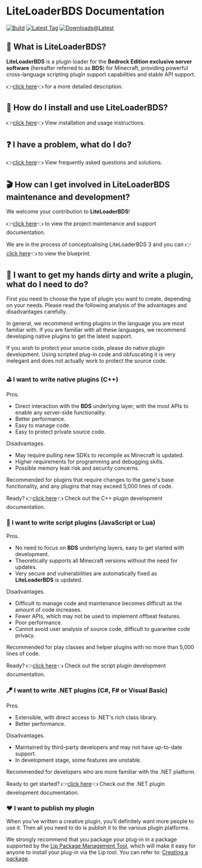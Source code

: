 # LiteLoaderBDS Documentation

[![Build](https://img.shields.io/github/actions/workflow/status/LiteLDev/LiteLoaderBDS/cmake_repo.yml?style=for-the-badge)](https://github.com/LiteLDev/LiteLoader/actions)
[![Latest Tag](https://img.shields.io/github/v/tag/LiteLDev/LiteLoaderBDS?label=LATEST%20TAG&style=for-the-badge)](https://github.com/LiteLDev/LiteLoaderBDS/releases/latest)
[![Downloads@Latest](https://img.shields.io/github/downloads/LiteLDev/LiteLoaderbds/latest/total?style=for-the-badge)](https://github.com/LiteLDev/LiteLoaderBDS/releases/latest)

## 🎨 What is LiteLoaderBDS?

**LiteLoaderBDS** is a plugin loader for the **Bedrock Edition exclusive server software** (hereafter referred to as **BDS**) for Minecraft, providing powerful cross-language scripting plugin support capabilities and stable API support.

👉[click here](https://github.com/LiteLDev/LiteLoaderBDS/blob/main/README_zh-cn.md)👈 for a more detailed description.

## 🔨 How do I install and use LiteLoaderBDS?

👉[click here](/Usage.md)👈 View installation and usage instructions.

## ❓ I have a problem, what do I do?

👉[click here](/FAQ.md)👈 View frequently asked questions and solutions.

## 🎬 How can I get involved in LiteLoaderBDS maintenance and development?

We welcome your contribution to **LiteLoaderBDS**!

👉[click here](/Maintenance/)👈 to view the project maintenance and support documentation.

We are in the process of conceptualising LiteLoaderBDS 3 and you can 👉[click here](/Maintenance/Blueprint.md)👈 to view the blueprint.

## 🛴 I want to get my hands dirty and write a plugin, what do I need to do?

First you need to choose the type of plugin you want to create, depending on your needs. Please read the following analysis of the advantages and disadvantages carefully.

In general, we recommend writing plugins in the language you are most familiar with. If you are familiar with all these languages, we recommend developing native plugins to get the latest support.

If you wish to protect your source code, please do native plugin development. Using scripted plug-in code and obfuscating it is very inelegant and does not actually work to protect the source code.

### ⛳ I want to write native plugins (C++)

Pros.
* Direct interaction with the **BDS** underlying layer, with the most APIs to enable any server-side functionality.
* Better performance.
* Easy to manage code.
* Easy to protect private source code.

Disadvantages.
* May require pulling new SDKs to recompile as Minecraft is updated.
* Higher requirements for programming and debugging skills.
* Possible memory leak risk and security concerns.

Recommended for plugins that require changes to the game's base functionality, and any plugins that may exceed 5,000 lines of code.

Ready? 👉[click here](https://cpp.docs.litebds.com/zh-Hans/)👈 Check out the C++ plugin development documentation.

### 🎯 I want to write script plugins (JavaScript or Lua)

Pros.
* No need to focus on **BDS** underlying layers, easy to get started with development.
* Theoretically supports all Minecraft versions without the need for updates.
* Very secure and vulnerabilities are automatically fixed as **LiteLoaderBDS** is updated.

Disadvantages.
* Difficult to manage code and maintenance becomes difficult as the amount of code increases.
* Fewer APIs, which may not be used to implement offbeat features.
* Poor performance.
* Cannot avoid user analysis of source code, difficult to guarantee code privacy.

Recommended for play classes and helper plugins with no more than 5,000 lines of code.

Ready? 👉[click here](/LLSEPluginDevelopment/)👈 Check out the script plugin development documentation.

### 🪁 I want to write .NET plugins (C#, F# or Visual Basic)

Pros.
* Extensible, with direct access to .NET's rich class library.
* Better performance.

Disadvantages.
* Maintained by third-party developers and may not have up-to-date support.
* In development stage, some features are unstable.

Recommended for developers who are more familiar with the .NET platform.

Ready to get started? 👉[click here](/DotNETPluginDevelopment/)👈 Check out the .NET plugin development documentation.

### ❤️ I want to publish my plugin

When you've written a creative plugin, you'll definitely want more people to use it. Then all you need to do is publish it to the various plugin platforms.

We strongly recommend that you package your plug-in in a package supported by the [Lip Package Management Tool](https://docs.lippkg.com), which will make it easy for anyone to install your plug-in via the Lip tool. You can refer to: [Creating a package](https://docs.lippkg.com/en/#/tutorials/create_a_lip_tooth).